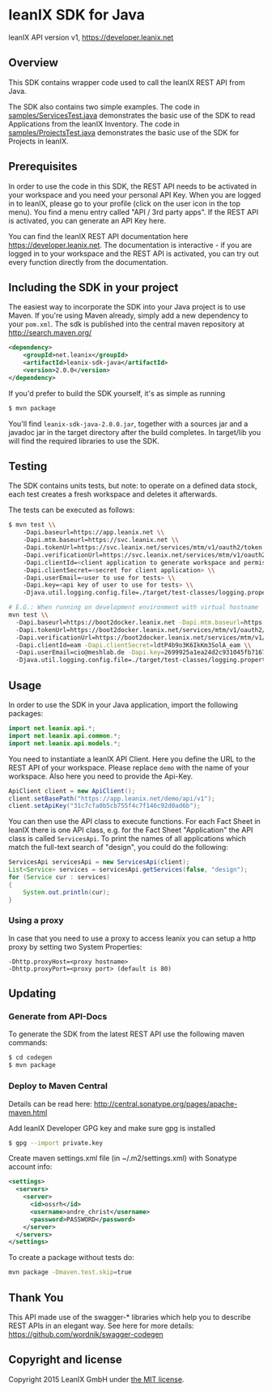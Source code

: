 # leanIX SDK for Java #

leanIX API version v1, https://developer.leanix.net

## Overview ##
This SDK contains wrapper code used to call the leanIX REST API from Java.

The SDK also contains two simple examples. The code in [samples/ServicesTest.java](samples/console/ServicesTest.java) demonstrates the basic use of the SDK to read Applications from the leanIX Inventory. The code in [samples/ProjectsTest.java](samples/console/ProjectsTest.java) demonstrates the basic use of the SDK for Projects in leanIX.

## Prerequisites ##
In order to use the code in this SDK, the REST API needs to be activated in your workspace and you need your personal API Key. When you are logged in to leanIX, please go to your profile (click on the user icon in the top menu). You find a menu entry called "API / 3rd party apps". If the REST API is activated, you can generate an API Key here.

You can find the leanIX REST API documentation here https://developer.leanix.net. The documentation is interactive - if you are logged in to your workspace and the REST API is activated, you can try out every function directly from the documentation.

## Including the SDK in your project ##

The easiest way to incorporate the SDK into your Java project is to use Maven. If you're using Maven already, simply add a new dependency to your `pom.xml`. The sdk is published into the central maven repository at http://search.maven.org/

```xml
<dependency>
    <groupId>net.leanix</groupId>
    <artifactId>leanix-sdk-java</artifactId>
    <version>2.0.0</version>
</dependency>
```

If you'd prefer to build the SDK yourself, it's as simple as running

```bash
$ mvn package
```

You'll find `leanix-sdk-java-2.0.0.jar`, together with a sources jar and a javadoc jar in the target directory after the build completes.
In target/lib you will find the required libraries to use the SDK.

## Testing ##


The SDK contains units tests, but note: to operate on a defined data stock,
each test creates a fresh workspace and deletes it afterwards.

The tests can be executed as follows:

```bash
$ mvn test \\
    -Dapi.baseurl=https://app.leanix.net \\
    -Dapi.mtm.baseurl=https://svc.leanix.net \\
    -Dapi.tokenUrl=https://svc.leanix.net/services/mtm/v1/oauth2/token \\
    -Dapi.verificationUrl=https://svc.leanix.net/services/mtm/v1/oauth2/verify \\
    -Dapi.clientId=<client application to generate workspace and permissions> \\
    -Dapi.clientSecret=<secret for client application> \\
    -Dapi.userEmail=<user to use for tests> \\
    -Dapi.key=<api key of user to use for tests> \\
    -Djava.util.logging.config.file=./target/test-classes/logging.properties

# E.G.: When running on development environment with virtual hostname 'boot2docker.leanix.net':
mvn test \\
  -Dapi.baseurl=https://boot2docker.leanix.net -Dapi.mtm.baseurl=https://boot2docker.leanix.net \\
  -Dapi.tokenUrl=https://boot2docker.leanix.net/services/mtm/v1/oauth2/token \\
  -Dapi.verificationUrl=https://boot2docker.leanix.net/services/mtm/v1/oauth2/verify \\
  -Dapi.clientId=eam -Dapi.clientSecret=ldtP4b9o3K6IkKm3SolA_eam \\
  -Dapi.userEmail=cio@meshlab.de -Dapi.key=2699925a1ea24d2c931045fb716750ad \\
  -Djava.util.logging.config.file=./target/test-classes/logging.properties
```

## Usage ##

In order to use the SDK in your Java application, import the following packages:
```java
import net.leanix.api.*;
import net.leanix.api.common.*;
import net.leanix.api.models.*;
```

You need to instantiate a leanIX API Client. Here you define the URL to the REST API of your workspace. Please replace `demo` with the name of your workspace. Also here you need to provide the Api-Key.
```java
ApiClient client = new ApiClient();
client.setBasePath("https://app.leanix.net/demo/api/v1");
client.setApiKey("31c7cfa0b5cb755f4c7f146c92d0ad6b");
```

You can then use the API class to execute functions. For each Fact Sheet in leanIX there is one API class, e.g. for the Fact Sheet "Application" the API class is called `ServicesApi`. To print the names of all applications which match the full-text search of "design", you could do the following:
```java
ServicesApi servicesApi = new ServicesApi(client);
List<Service> services = servicesApi.getServices(false, "design");
for (Service cur : services)
{
	System.out.println(cur);
}
```
### Using a proxy
In case that you need to use a proxy to access leanix you can setup a http proxy by setting two System Properties:

```
-Dhttp.proxyHost=<proxy hostname>
-Dhttp.proxyPort=<proxy port> (default is 80)
```

## Updating ##

### Generate from API-Docs ###

To generate the SDK from the latest REST API use the following maven commands:

```bash
$ cd codegen
$ mvn package
```

### Deploy to Maven Central ###

Details can be read here: http://central.sonatype.org/pages/apache-maven.html

Add leanIX Developer GPG key and make sure gpg is installed
```bash
$ gpg --import private.key
```

Create maven settings.xml file (in ~/.m2/settings.xml) with Sonatype account info:
```xml
<settings>
  <servers>
    <server>
      <id>ossrh</id>
      <username>andre_christ</username>
      <password>PASSWORD</password>
    </server>
  </servers>
</settings>
```

To create a package without tests do:
```bash
mvn package -Dmaven.test.skip=true
```

## Thank You ##
This API made use of the swagger-* libraries which help you to describe REST APIs in an elegant way. See here for more details: https://github.com/wordnik/swagger-codegen

## Copyright and license ##

Copyright 2015 LeanIX GmbH under [the MIT license](LICENSE).

